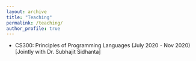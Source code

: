 ```yaml
---
layout: archive
title: "Teaching"
permalink: /teaching/
author_profile: true
---
```


* CS300: Principles of Programming Languages (July 2020 - Nov 2020) [Jointly with Dr. Subhajit Sidhanta]


